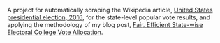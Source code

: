 A project for automatically scraping the Wikipedia article,
[United States presidential election, 2016](https://en.wikipedia.org/wiki/United_States_presidential_election,_2016),
for the state-level popular vote results, and applying the methodology of my
blog post,
[Fair, Efficient State-wise Electoral College Vote Allocation](https://dalevisser.wordpress.com/2016/12/08/fair-efficient-state-wise-electoral-college-vote-allocation/).
